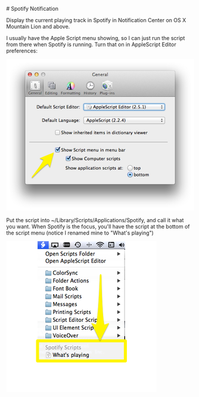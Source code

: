 # Spotify Notification

Display the current playing track in Spotify in Notification Center on OS X
Mountain Lion and above.

I usually have the Apple Script menu showing, so I can just run the script from
there when Spotify is running. Turn that on in AppleScript Editor preferences:

![](images/apple_script_menu.jpg?raw=true)

Put the script into ~/Library/Scripts/Applications/Spotify, and call it what
you want. When Spotify is the focus, you'll have the script at the bottom of
the script menu (notice I renamed mine to "What's playing")

![](images/whats_playing.jpg?raw=true)


